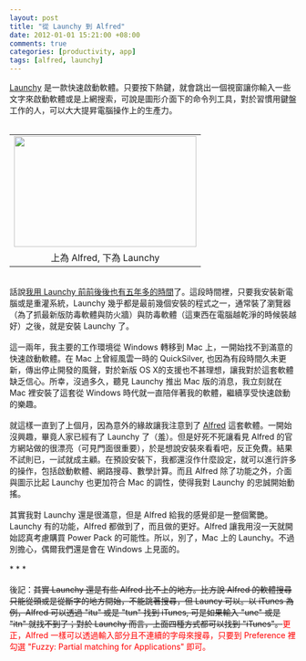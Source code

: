```yaml
--- 
layout: post
title: "從 Launchy 到 Alfred"
date: 2012-01-01 15:21:00 +08:00
comments: true
categories: [productivity, app]
tags: [alfred, launchy]
---
```


<a href="http://www.launchy.net/index.php">Launchy</a> 是一款快速啟動軟體。只要按下熱鍵，就會跳出一個視窗讓你輸入一些文字來啟動軟體或是上網搜索，可說是圖形介面下的命令列工具，對於習慣用鍵盤工作的人，可以大大提昇電腦操作上的生產力。<br /><br /><table align="center" cellpadding="0" cellspacing="0" class="tr-caption-container" style="margin-left: auto; margin-right: auto; text-align: center;"><tbody><tr><td style="text-align: center;"><a href="http://3.bp.blogspot.com/-pol5lKC_fOM/TwABMA6qztI/AAAAAAAAJKo/_LVtYNhXr3Y/s1600/%25E8%259E%25A2%25E5%25B9%2595%25E5%25BF%25AB%25E7%2585%25A7+2012-01-01+%25E4%25B8%258B%25E5%258D%25882.38.32.png" imageanchor="1" style="margin-left: auto; margin-right: auto;"><img border="0" height="194" src="http://3.bp.blogspot.com/-pol5lKC_fOM/TwABMA6qztI/AAAAAAAAJKo/_LVtYNhXr3Y/s320/%25E8%259E%25A2%25E5%25B9%2595%25E5%25BF%25AB%25E7%2585%25A7+2012-01-01+%25E4%25B8%258B%25E5%258D%25882.38.32.png" width="320" /></a></td></tr><tr><td class="tr-caption" style="text-align: center;">上為 Alfred, 下為 Launchy</td></tr></tbody></table><br />話說<a href="http://blog.aqualuna.me/2006/09/launchy.html">我用 Launchy 前前後後也有五年多的時間</a>了。這段時間裡，只要我安裝新電腦或是重灌系統，Launchy 幾乎都是最前幾個安裝的程式之一，通常裝了瀏覽器（為了抓最新版防毒軟體與防火牆）與防毒軟體（這東西在電腦越乾淨的時候裝越好）之後，就是安裝 Launchy 了。<br /><br />這一兩年，我主要的工作環境從 Windows 轉移到 Mac 上，一開始找不到滿意的快速啟動軟體。在 Mac 上曾經風雲一時的 QuickSilver, 也因為有段時間久未更新，傳出停止開發的風聲，對於新版 OS X的支援也不甚理想，讓我對於這套軟體缺乏信心。所幸，沒過多久，聽見 Launchy 推出 Mac 版的消息，我立刻就在 Mac 裡安裝了這套從 Windows 時代就一直陪伴著我的軟體，繼續享受快速啟動的樂趣。<br /><br />就這樣一直到了上個月，因為意外的緣故讓我注意到了 <a href="http://www.alfredapp.com/">Alfred</a> 這套軟體。一開始沒興趣，畢竟人家已經有了 Launchy 了（羞）。但是好死不死讓看見 Alfred 的官方網站做的很漂亮（可見門面很重要），於是想說安裝來看看吧，反正免費。結果不試則已，一試就成主顧。在預設安裝下，我都還沒作什麼設定，就可以進行許多的操作，包括啟動軟體、網路搜尋、數學計算。而且 Alfred 除了功能之外，介面與圖示比起 Launchy 也更加符合 Mac 的調性，使得我對 Launchy 的忠誠開始動搖。<br /><br />其實我對 Launchy 還是很滿意，但是 Alfred 給我的感覺卻是一整個驚艷。Launchy 有的功能，Alfred 都做到了，而且做的更好。Alfred&nbsp;讓我用沒一天就開始認真考慮購買 Power Pack 的可能性。所以，別了，Mac 上的 Launchy。不過別擔心，偶爾我們還是會在 Windows 上見面的。<br /><br />* * *<br /><br />後記：<strike>其實 Launchy 還是有些 Alfred 比不上的地方。比方說 Alfred 的軟體搜尋只能從頭或是從斷字的地方開始，不能跳著搜尋，但 Launcy 可以。以 iTunes 為例，Alfred 可以透過 "itu" 或是 "tun" 找到 iTunes, 可是如果輸入 "une" 或是 "itn" 就找不到了；對於 Launchy 而言，上面四種方式都可以找到 "iTunes"。</strike><span style="color: red;">更正，Alfred 一樣可以透過輸入部分且不連續的字母來搜尋，只要到 Preference 裡勾選 "Fuzzy: Partial matching for Applications" 即可。</span>
